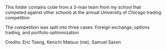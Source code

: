 This folder contains code from a 3-man team from my school that competed against other schools at the annual University of Chicago trading competition

The competition was split into three cases: Foreign exchange, options trading, and portfolio optimmization

Credits: Eric Tseng, Kenichi Matsuo (me), Samuel Saxon
